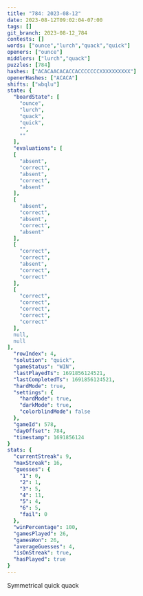 ```yaml
---
title: "784: 2023-08-12"
date: 2023-08-12T09:02:04-07:00
tags: []
git_branch: 2023-08-12_784
contests: []
words: ["ounce","lurch","quack","quick"]
openers: ["ounce"]
middlers: ["lurch","quack"]
puzzles: [784]
hashes: ["ACACAACACACCACCCCCCCXXXXXXXXXX"]
openerHashes: ["ACACA"]
shifts: ["wbqlu"]
state: {
  "boardState": [
    "ounce",
    "lurch",
    "quack",
    "quick",
    "",
    ""
  ],
  "evaluations": [
  [
    "absent",
    "correct",
    "absent",
    "correct",
    "absent"
  ],
  [
    "absent",
    "correct",
    "absent",
    "correct",
    "absent"
  ],
  [
    "correct",
    "correct",
    "absent",
    "correct",
    "correct"
  ],
  [
    "correct",
    "correct",
    "correct",
    "correct",
    "correct"
  ],
  null,
  null
],
  "rowIndex": 4,
  "solution": "quick",
  "gameStatus": "WIN",
  "lastPlayedTs": 1691856124521,
  "lastCompletedTs": 1691856124521,
  "hardMode": true,
  "settings": {
    "hardMode": true,
    "darkMode": true,
    "colorblindMode": false
  },
  "gameId": 578,
  "dayOffset": 784,
  "timestamp": 1691856124
}
stats: {
  "currentStreak": 9,
  "maxStreak": 16,
  "guesses": {
    "1": 0,
    "2": 1,
    "3": 5,
    "4": 11,
    "5": 4,
    "6": 5,
    "fail": 0
  },
  "winPercentage": 100,
  "gamesPlayed": 26,
  "gamesWon": 26,
  "averageGuesses": 4,
  "isOnStreak": true,
  "hasPlayed": true
}
---
```

<!-- more -->
Symmetrical quick quack
